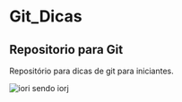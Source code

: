 # Git_Dicas
## Repositorio para Git
Repositório para dicas de git para iniciantes.

![iori sendo iorj]()
